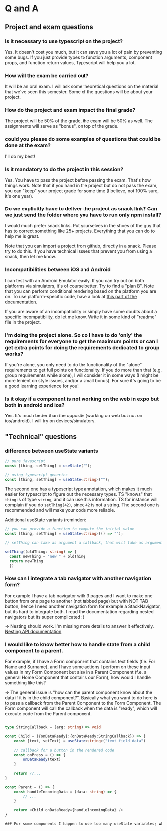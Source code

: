 # Q and A

## Project and exam questions

### Is it necessary to use typescript on the project?

Yes. It doesn't cost you much, but it can save you a lot of pain by preventing some bugs. If you just provide types to function arguments, component props, and function return values, Typescript will help you a lot.

### How will the exam be carried out? 

It will be an oral exam. I will ask some theoretical questions on the material that we've seen this semester. Some of the questions will be about your project.

### How do the project and exam impact the final grade?

The project will be 50% of the grade, the exam will be 50% as well. The assignments will serve as "bonus", on top of the grade. 

### could you please do some examples of questions that could be done at the exam?

I'll do my best!

### Is it mandatory to do the project in this session?

Yes. You have to pass the project before passing the exam. That's how things work. Note that if you hand in the project but do not pass the exam, you can "keep" your project grade for some time (I believe, not 100% sure, it's one year).

### Do we explicitly have to deliver the project as snack link? Can we just send the folder where you have to run only npm install?

I would much prefer snack links. Put yourselves in the shoes of the guy that has to correct something like 25+ projects. Everything that you can do to help me is great.

Note that you can import a project from github, directly in a snack. Please try to do this. If you have technical issues that prevent you from using a snack, then let me know.

### Incompatibilities between iOS and Android

I can test with an Android Emulator easily. If you can try out on both platforms via simulators, it's of course better. Try to find a "plan B". Note that you can perform conditional rendering based on the platform you are on. To use platform-specific code, have a look at [this part of the documentation](https://reactnative.dev/docs/platform-specific-code).

If you are aware of an incompatibility or simply have some doubts about a specific incompatibility, do let me know. Write it in some kind of "readme" file in the project.

### I'm doing the project alone. So do I have to do 'only' the requirements for everyone to get the maximum points or can I get extra points for doing the requirements dedicated to group works?

If you're alone, you only need to do the functionality of the "alone" requirements to get full points on functionality. If you do more than that (e.g. group requirements while alone), I will consider it in some ways (I might be more lenient on style issues, and/or a small bonus). For sure it's going to be a good learning experience for you!

### Is it okay if a component is not working on the web in expo but both in android and ios?

Yes. It's much better than the opposite (working on web but not on ios/android). I will try on devices/simulators.


## "Technical" questions

### difference between useState variants

```typescript
// pure javascript
const [thing, setThing] = useState("");

// using typescript generics
const [thing, setThing] = useState<string>("");
```
The second one has a typescript type annotation, which makes it much easier for typescript to figure out the necessary types. TS "knows" that `thing` is of type `string`, and it can use this information. TS for instance will complain if you do `setThing(42)`, since `42` is not a string. The second one is recommended and will make your code more reliable.

Additional useState variants (reminder):

```typescript
// you can provide a function to compute the initial value
const [thing, setThing] = useState<string>(() => "");

// setThing can take as argument a callback, that will take as argument the previous version of the state

setThing((oldThing: string) => {
  const newThing = "new " + oldThing
  return newThing
  })
  ```
  
### How can I integrate a tab navigator with another navigation form?   
For example I have a tab navigator with 3 pages and I want to make one button from one page to another (not tabbed page) but with NOT TAB button, hence I need another navigation form for example a StackNavigator, but its hard to integrate both. I read the documentation regarding nested navigators but its super complicated :(

=> Nesting should work. I'm missing more details to answer it effectively. 
[Nesting API documentation](https://reactnavigation.org/docs/nesting-navigators/)

### I would like to know better how to handle state from a child component to a parent. 

For example, if I have a Form component that contains text fields (f.e. For Name and Surname), and I have some actions I perform on these input values in my Form Component but also in a Parent Component (f.e. a general Home Component that contains our Form), how would I handle something like this?  

=> The general issue is "how can the parent component know about the data if it is in the child component?". Basically what you want to do here is to pass a callback from the Parent Component to the Form Component. The Form component will call the callback when the data  is "ready", which will execute code from the Parent component.

```typescript

type StringCallback = (arg: string) => void

const Child = ({onDataReady}:{onDataReady:StringCallback}) => {
    const [text, setText] = useState<string>("text field data")
    
    // callback for a button in the rendered code
    const onPress = () => {
        onDataReady(text)
    }
    
    return //...
}

const Parent = () => {
    const handleIncomingData = (data: string) => {
        // ...
    }

    return <Child onDataReady={handleIncomingData} />
}

### For some components I happen to use too many useState variables; which are some of the available alternatives or solutions that could help me reduce them?

